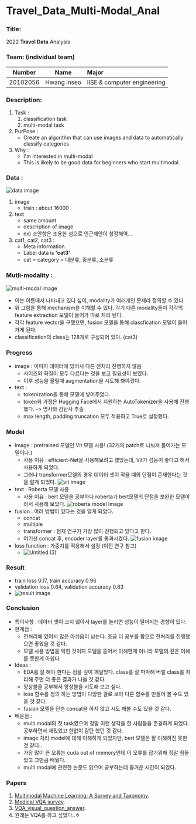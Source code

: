 # Travel_Data_Multi-Modal_Anal

### Title:
2022 **Travel Data** Analysis

### Team: (**individual team**)
| Number        | Name          | Major        |
| ------------- |:-------------:|:-------------|
| 20102056      | Hwang inseo   | IISE & computer engineering         |

### Description:
1. Task :
    1. classification task
    1. multi-modal task
2. PurPose :
    - Create an algorithm that can use images and data to automatically classify categories
4. Why :
    - I'm interested in multi-modal
    - This is likely to be good data for beginners who start multimodal.
    
### Data : 
![data image](https://user-images.githubusercontent.com/90232567/206887930-63a5ede4-2b7b-461a-afc4-172745aa843e.png)
1. image
    - train : about 16000
1. text
    - same amount
    - description of image
    - ex) 소안항은 조용한 섬으로 인근해안이 청정해역....
1. cat1, cat2, cat3 :
    - Meta information.
    - Label data is **'cat3'**
    - cat = category > 대분류,  중분류, 소분류
        
### Mutli-modality :
![multi-modal image](https://user-images.githubusercontent.com/90232567/206888038-36e8bbbe-22f4-4ba6-92ac-35f3903becd1.png)
- 이는 이름에서 나타내고 있다 싶이, modality가 여러개인 문제라 정의할 수 있다
- 위 그림을 통해 mechanism을 이해할 수 있다. 각기 다른 modality들이 각각의 feature extraction 모델이 들어가 따로 처리 된다.
- 각각 feature vector을 구했으면, fusion 모델을 통해 classfication 모델이 들어가게 된다.
- classification의 class는 128개로 구성되어 있다. (cat3)

### Progress
- image : 이미지 데이터에 있어서 다른 전처리 진행하지 않음
    - 사이즈와 화질이 모두 다르다는 것을 보고 필요성이 보였다.
    - 이후 성능을 올릴때 augmentation을 시도해 봐야겠다.
- text : 
    - tokenization을 통해 모델에 넣어주었다.
    - token화 과정은 Hugging Face에서 지원하는 AutoTokenizer을 사용해 진행했다. -> 명사와 감탄사 추출
    - max length, padding truncation 모두 적용하고 True로 설정했다.
        
### Model
- image : pretrained 모델인 Vit 모델 사용! (32개의 patch로 나눠져 들어가는 모델이다.)
    - 사용 이유 : efficient-Net을 사용해보려고 했었는데, Vit가 성능이 좋다고 해서 사용하게 되었다.
    - 그러나 transformer모델의 경우 데이터 셋이 작을 때의 단점이 존재한다는 것을 알게 되었다.
    ![vit image](https://user-images.githubusercontent.com/90232567/206888275-9e14532e-d5cd-41a3-8538-cddef9ec57e4.png)
- text : Roberta 모델 사용
    - 사용 이유 : bert 모델을 공부하다 roberta가 bert모델의 단점을 보완한 모델이라서 사용해 보았다.
    ![roberta model image](https://user-images.githubusercontent.com/90232567/206888343-decfa103-44e9-474d-8d1c-d05f7a164579.png)
- fusion : 여러 방법이 있다는 것을 알게 되었다.
    - concat
    - multiple
    - transformer : 현재 연구가 가장 많이 진행되고 있다고 한다.
    - 여기선 concat 후, encoder layer를 통과시켰다.
        ![fusion image](https://user-images.githubusercontent.com/90232567/206889616-89548a49-27e1-4f73-95b2-91288e8ef7aa.png)
- loss function : 가중치를 적용해서 설정 (이전 연구 참고)
    - ![Untitled (3)](https://user-images.githubusercontent.com/90232567/206888448-0ce1866f-d548-48bc-ac9b-213697d66eb5.png)
    
### Result
- train loss 0.17, train accuracy 0.96
- validation loss 0.64, validation accuracy 0.83
- ![result image](https://user-images.githubusercontent.com/90232567/206891633-cede7a79-47fc-4a4e-bb30-b21b7a48f44e.png)


### Conclusion
- 특이사항 : 데이터 셋이 크지 않아서 layer를 늘리면 성능이 떨어지는 경향이 있다.
- 한계점 :
    - 전처리에 있어서 많은 아쉬움이 남는다. 조금 더 공부를 함으로 전처리를 진행했으면 좋았을 것 같다.
    - 모델 사용 방법을 익힌 것이지 모델을 뜯어서 이해한게 아니라 모델의 깊은 이해를 못한게 아쉽다.
- Ideas :
    - EDA를 잘 해야 한다는 점을 깊이 깨달았다. class를 잘 파악해 버릴 class를 처리해 주면 더 좋은 결과가 나올 것 같다.
    - 앙상블을 공부해서 앙상블을 시도해 보고 싶다.
    - loss 함수를 정의 하는 방법이 다양한 걸로 보아 다른 함수를 만들어 볼 수도 있을 것 같다.
    - fusion 모델을 단순 concat을 하지 않고 시도 해볼 수도 있을 것 같다.
- 배운점 : 
    - multi modal의 첫 task였으며 정말 이런 생각을 한 사람들을 존경하게 되었다. 공부하면서 재밌었고 한없이 감탄 했던 것 같다.
    - image 처리 model에 대해 이해하게 되었지만, bert 모델은 잘 이해하진 못한 것 같다..
    - 가장 많이 뜬 오류는 cuda out of memory인데 이 오류를 잡기위해 정말 힘들었고 그만큼 배웠다.
    - multi modal에 관련한 논문도 읽으며 공부하는데 즐거운 시간이 되었다.

### Papers

1. [Multimodal Machine Learning: A Survey and Taxonomy](https://arxiv.org/abs/1705.09406).
2. [Medical VQA survey](https://arxiv.org/abs/2111.10056).
3. [VQA_visual_question_answer](https://arxiv.org/abs/1505.00468).
4. 원래는 VQA를 하고 싶었다..ㅎ



